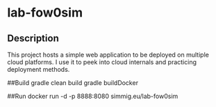 # lab-fow0sim
## Description
This project hosts a simple web application to be deployed on multiple cloud platforms.
I use it to peek into cloud internals and practicing deployment methods.

##Build
    gradle clean build
    gradle buildDocker

##Run
    docker run -d -p 8888:8080 simmig.eu/lab-fow0sim